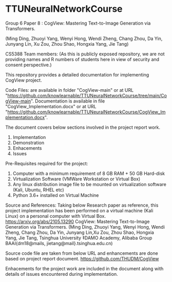 # TTUNeuralNetworkCourse
Group 6
Paper 8 : CogView: Mastering Text-to-Image Generation via Transformers.

(Ming Ding, Zhuoyi Yang, Wenyi Hong, Wendi Zheng, Chang Zhou, Da Yin, Junyang Lin, Xu Zou, Zhou Shao, Hongxia Yang, Jie Tang)

CS5388 Team members:
(As this is publicly exposed repository, we are not providing names and R numbers of students here in view of security and consent perspective.)

This repository provides a detailed documentation for implementing CogView project.

Code Files: are available in folder "CogView-main" or at URL "https://github.com/knowlearnable/TTUNeuralNetworkCourse/tree/main/CogView-main".
Documentation is available in file "CogView_Implementation.docx" or at URL "https://github.com/knowlearnable/TTUNeuralNetworkCourse/CogView_Implementation.docx".

The document covers below sections involved in the project report work.
1) Implementation
2) Demonstration
3) Enhacements
4) Issues


Pre-Requisites required for the project:
1) Computer with a minimum requirement of 8 GB RAM + 50 GB Hard-disk
2) Virtualization Software (VMWare Workstation or Virtual Box)
3) Any linux distribution image file to be mounted on virtualization software (Kali, Ubuntu, RHEL etc)
4) Python 3.6+ installed on Virtual Machine

Source and References:
Taking below Research paper as reference, this project implementation has been performed on a virtual machine (Kali Linux) on a personal computer with Virtual Box.
https://arxiv.org/abs/2105.13290
CogView: Mastering Text-to-Image Generation via Transformers.
(Ming Ding, Zhuoyi Yang, Wenyi Hong, Wendi Zheng, Chang Zhou, Da Yin, Junyang Lin,Xu Zou, Zhou Shao, Hongxia Yang, Jie Tang,
Tsinghua University ‡DAMO Academy, Alibaba Group BAAI{dm18@mails, jietang@mail}.tsinghua.edu.cn)

Source code file are taken from below URL and enhancements are done based on project report document.
https://github.com/THUDM/CogView


Enhacements for the project work are included in the document along with details of issues encountered during implementation.

